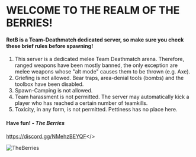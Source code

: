 # WELCOME TO THE REALM OF THE BERRIES!


#### RotB is a Team-Deathmatch dedicated server, so make sure you check these brief rules before spawning!


1) This server is a dedicated melee Team Deathmatch arena. Therefore, ranged weapons have been mostly banned, the only exception are melee weapons whose "alt mode" causes them to be thrown (e.g. Axe).
2) Griefing is not allowed. Bear traps, area-denial tools (bombs) and the toolbox have been disabled.
3) Spawn-Camping is not allowed.
4) Team harassment is not permitted. The server may automatically kick a player who has reached a certain number of teamkills.
5) Toxicity, in any form, is not permitted. Pettiness has no place here.


#### Have fun! *- The Berries*


<a id="Join our discord - https://discord.gg/NMehzBEYQF">https://discord.gg/NMehzBEYQF</>

![TheBerries](https://cdn.discordapp.com/attachments/1238150165320302685/1311380741614997565/Berrys.png)
